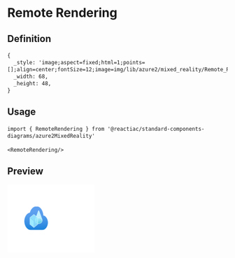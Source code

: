 # Remote Rendering

## Definition

```
{
  _style: 'image;aspect=fixed;html=1;points=[];align=center;fontSize=12;image=img/lib/azure2/mixed_reality/Remote_Rendering.svg;strokeColor=none;',
  _width: 68,
  _height: 48,
}
```

## Usage

```
import { RemoteRendering } from '@reactiac/standard-components-diagrams/azure2MixedReality'

<RemoteRendering/>
```

## Preview

<img src="./remote-rendering.png" width="200"/>
